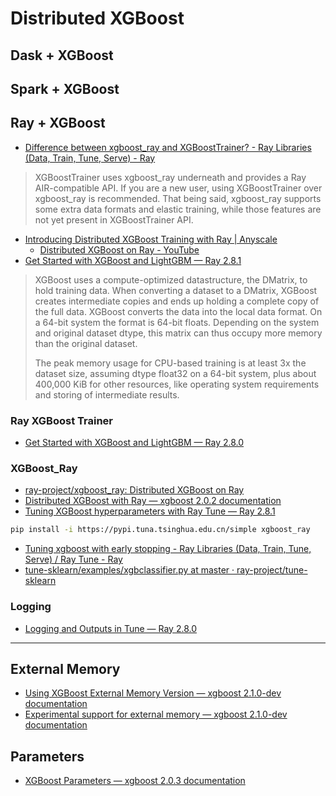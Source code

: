 # Distributed XGBoost

## Dask + XGBoost

## Spark + XGBoost

## Ray + XGBoost

* [Difference between xgboost_ray and XGBoostTrainer? - Ray Libraries (Data, Train, Tune, Serve) - Ray](https://discuss.ray.io/t/difference-between-xgboost-ray-and-xgboosttrainer/8459)

> XGBoostTrainer uses xgboost_ray underneath and provides a Ray AIR-compatible API. If you are a new user, using XGBoostTrainer over xgboost_ray is recommended. That being said, xgboost_ray supports some extra data formats and elastic training, while those features are not yet present in XGBoostTrainer API.

* [Introducing Distributed XGBoost Training with Ray | Anyscale](https://www.anyscale.com/blog/distributed-xgboost-training-with-ray)
  * [Distributed XGBoost on Ray - YouTube](https://www.youtube.com/watch?v=N49_mRCm4_4)
* [Get Started with XGBoost and LightGBM — Ray 2.8.1](https://docs.ray.io/en/latest/train/distributed-xgboost-lightgbm.html#how-to-optimize-xgboost-memory-usage)

> XGBoost uses a compute-optimized datastructure, the DMatrix, to hold training data. When converting a dataset to a DMatrix, XGBoost creates intermediate copies and ends up holding a complete copy of the full data. XGBoost converts the data into the local data format. On a 64-bit system the format is 64-bit floats. Depending on the system and original dataset dtype, this matrix can thus occupy more memory than the original dataset.
>
> The peak memory usage for CPU-based training is at least 3x the dataset size, assuming dtype float32 on a 64-bit system, plus about 400,000 KiB for other resources, like operating system requirements and storing of intermediate results.

### Ray XGBoost Trainer

- [Get Started with XGBoost and LightGBM — Ray 2.8.0](https://docs.ray.io/en/latest/train/distributed-xgboost-lightgbm.html)

### XGBoost_Ray

* [ray-project/xgboost_ray: Distributed XGBoost on Ray](https://github.com/ray-project/xgboost_ray)
* [Distributed XGBoost with Ray — xgboost 2.0.2 documentation](https://xgboost.readthedocs.io/en/stable/tutorials/ray.html)
* [Tuning XGBoost hyperparameters with Ray Tune — Ray 2.8.1](https://docs.ray.io/en/latest/tune/examples/tune-xgboost.html#early-stopping)

```bash
pip install -i https://pypi.tuna.tsinghua.edu.cn/simple xgboost_ray
```

* [Tuning xgboost with early stopping - Ray Libraries (Data, Train, Tune, Serve) / Ray Tune - Ray](https://discuss.ray.io/t/tuning-xgboost-with-early-stopping/75/5)
* [tune-sklearn/examples/xgbclassifier.py at master · ray-project/tune-sklearn](https://github.com/ray-project/tune-sklearn/blob/master/examples/xgbclassifier.py)

### Logging

* [Logging and Outputs in Tune — Ray 2.8.0](https://docs.ray.io/en/latest/tune/tutorials/tune-output.html#how-to-log-your-tune-runs-to-tensorboard)

---

## External Memory

* [Using XGBoost External Memory Version — xgboost 2.1.0-dev documentation](https://xgboost.readthedocs.io/en/latest/tutorials/external_memory.html)
* [Experimental support for external memory — xgboost 2.1.0-dev documentation](https://xgboost.readthedocs.io/en/latest/python/examples/external_memory.html)

## Parameters

* [XGBoost Parameters — xgboost 2.0.3 documentation](https://xgboost.readthedocs.io/en/stable/parameter.html)
